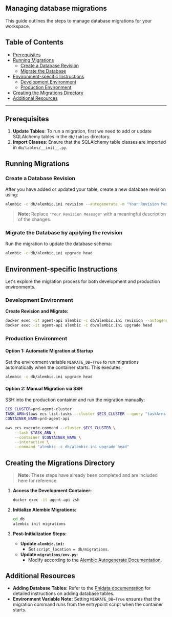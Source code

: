 ## Managing database migrations

This guide outlines the steps to manage database migrations for your workspace.

## Table of Contents

- [Prerequisites](#prerequisites)
- [Running Migrations](#running-migrations)
  - [Create a Database Revision](#create-a-database-revision)
  - [Migrate the Database](#migrate-the-database)
- [Environment-specific Instructions](#environment-specific-instructions)
  - [Development Environment](#development-environment)
  - [Production Environment](#production-environment)
- [Creating the Migrations Directory](#creating-the-migrations-directory)
- [Additional Resources](#additional-resources)

---

## Prerequisites

1. **Update Tables**: To run a migration, first we need to add or update SQLAlchemy tables in the `db/tables` directory.
2. **Import Classes**: Ensure that the SQLAlchemy table classes are imported in `db/tables/__init__.py`.

## Running Migrations

### Create a Database Revision

After you have added or updated your table, create a new database revision using:

```bash
alembic -c db/alembic.ini revision --autogenerate -m "Your Revision Message"
```

> **Note:** Replace `"Your Revision Message"` with a meaningful description of the changes.

### Migrate the Database by applying the revision

Run the migration to update the database schema:

```bash
alembic -c db/alembic.ini upgrade head
```

## Environment-specific Instructions

Let's explore the migration process for both development and production environments.

### Development Environment

**Create Revision and Migrate:**

```bash
docker exec -it agent-api alembic -c db/alembic.ini revision --autogenerate -m "Your Revision Message"
docker exec -it agent-api alembic -c db/alembic.ini upgrade head
```

### Production Environment

#### Option 1: Automatic Migration at Startup

Set the environment variable `MIGRATE_DB=True` to run migrations automatically when the container starts. This executes:

```bash
alembic -c db/alembic.ini upgrade head
```

#### Option 2: Manual Migration via SSH

SSH into the production container and run the migration manually:

```bash
ECS_CLUSTER=prd-agent-cluster
TASK_ARN=$(aws ecs list-tasks --cluster $ECS_CLUSTER --query "taskArns[0]" --output text)
CONTAINER_NAME=prd-agent-api

aws ecs execute-command --cluster $ECS_CLUSTER \
    --task $TASK_ARN \
    --container $CONTAINER_NAME \
    --interactive \
    --command "alembic -c db/alembic.ini upgrade head"
```

## Creating the Migrations Directory

> **Note:** These steps have already been completed and are included here for reference.

1. **Access the Development Container:**

    ```bash
    docker exec -it agent-api zsh
    ```

2. **Initialize Alembic Migrations:**

    ```bash
    cd db
    alembic init migrations
    ```

3. **Post-Initialization Steps:**

    - **Update `alembic.ini`:**
        - Set `script_location = db/migrations`.
    - **Update `migrations/env.py`:**
        - Modify according to the [Alembic Autogenerate Documentation](https://alembic.sqlalchemy.org/en/latest/autogenerate.html).

## Additional Resources

- **Adding Database Tables:** Refer to the [Phidata documentation](https://docs.phidata.com/templates/how-to/database-tables) for detailed instructions on adding database tables.
- **Environment Variable Note:** Setting `MIGRATE_DB=True` ensures that the migration command runs from the entrypoint script when the container starts.

